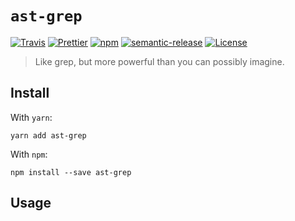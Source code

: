 # `ast-grep`

[![Travis](https://img.shields.io/travis/azz/ast-grep.svg?style=flat-square)](https://travis-ci.org/azz/ast-grep)
[![Prettier](https://img.shields.io/badge/code_style-prettier-ff69b4.svg?style=flat-square)](https://github.com/prettier/prettier)
[![npm](https://img.shields.io/npm/v/ast-grep.svg?style=flat-square)](https://npmjs.org/ast-grep)
[![semantic-release](https://img.shields.io/badge/%20%20%F0%9F%93%A6%F0%9F%9A%80-semantic--release-e10079.svg?style=flat-square)](https://github.com/semantic-release/semantic-release)
[![License](https://img.shields.io/badge/license-MIT-blue.svg?style=flat-square)](LICENSE)

> Like grep, but more powerful than you can possibly imagine.

## Install

With `yarn`:

```shellsession
yarn add ast-grep
```

With `npm`:

```shellsession
npm install --save ast-grep
```

## Usage

